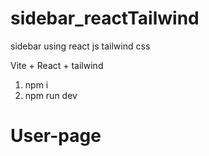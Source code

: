 # sidebar_reactTailwind
sidebar using react js tailwind css

Vite + React + tailwind

1) npm i
2) npm run dev
# User-page
